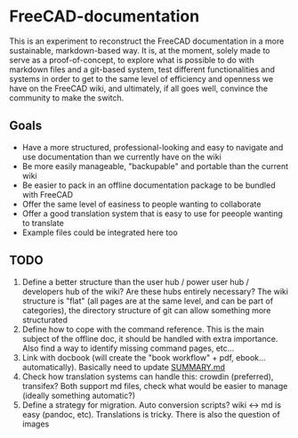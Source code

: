 # FreeCAD-documentation

This is an experiment to reconstruct the FreeCAD documentation in a more sustainable, markdown-based way. It is, at the moment, solely made to serve as a proof-of-concept, to explore what is possible to do with markdown files and a git-based system, test different functionalities and systems in order to get to the same level of efficiency and openness we have on the FreeCAD wiki, and ultimately, if all goes well, convince the community to make the switch.

## Goals

* Have a more structured, professional-looking and easy to navigate and use documentation than we currently have on the wiki
* Be more easily manageable, "backupable" and portable than the current wiki
* Be easier to pack in an offline documentation package to be bundled with FreeCAD
* Offer the same level of easiness to people wanting to collaborate
* Offer a good translation system that is easy to use for peeople wanting to translate
* Example files could be integrated here too

## TODO

1. Define a better structure than the user hub / power user hub / developers hub of the wiki? Are these hubs entirely necessary? The wiki structure is "flat" (all pages are at the same level, and can be part of categories), the directory structure of git can allow something more structurated
2. Define how to cope with the command reference. This is the main subject of the offline doc, it should be handled with extra importance. Also find a way to identify missing command pages, etc...
3. Link with docbook (will create the "book workflow" + pdf, ebook... automatically). Basically need to update [SUMMARY.md](SUMMARY.md)
4. Check how translation systems can handle this: crowdin (preferred), transifex? Both support md files, check what would be easier to manage (ideally something automatic?)
5. Define a strategy for migration. Auto conversion scripts? wiki <-> md is easy (pandoc, etc). Translations is tricky. There is also the question of images

